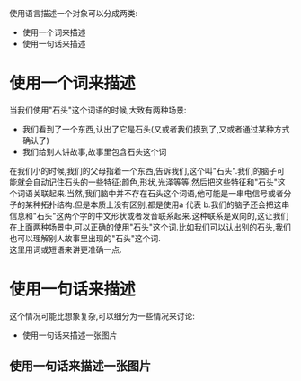 使用语言描述一个对象可以分成两类:
- 使用一个词来描述
- 使用一句话来描述
# 使用一个词来描述
当我们使用"石头"这个词语的时候,大致有两种场景:
- 我们看到了一个东西,认出了它是石头(又或者我们摸到了,又或者通过某种方式确认了)
- 我们给别人讲故事,故事里包含石头这个词  

在我们小的时候,我们的父母指着一个东西,告诉我们,这个叫"石头".我们的脑子可能就会自动记住石头的一些特征:颜色,形状,光泽等等,然后把这些特征和"石头"这个词语关联起来.当然,我们脑中并不存在石头这个词语,他可能是一串电信号或者分子的某种拓扑结构.但是本质上没有区别,都是使用a 代表 b.我们的脑子还会把这串信息和"石头"这两个字的中文形状或者发音联系起来.这种联系是双向的,这让我们在上面两种场景中,可以正确的使用"石头"这个词.比如我们可以认出别的石头,我们也可以理解别人故事里出现的"石头"这个词.  
这里用词或短语来讲更准确一点.
#  使用一句话来描述
这个情况可能比想象复杂,可以细分为一些情况来讨论:
- 使用一句话来描述一张图片
## 使用一句话来描述一张图片

